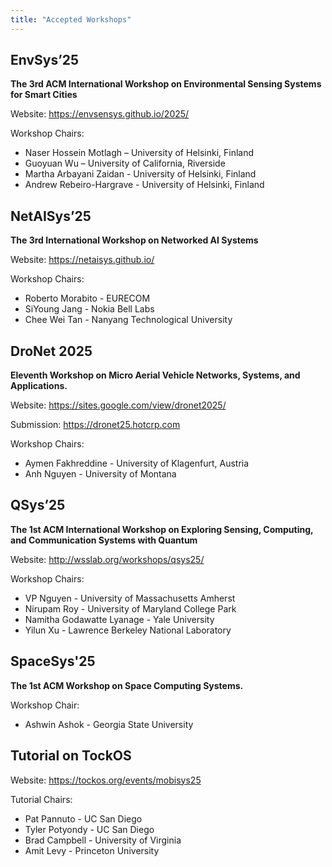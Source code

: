 ```yaml
---
title: "Accepted Workshops"
---
```


## EnvSys’25 

**The 3rd ACM International Workshop on Environmental Sensing Systems for Smart Cities**

Website: https://envsensys.github.io/2025/

Workshop Chairs:
- Naser Hossein Motlagh – University of Helsinki, Finland
- Guoyuan Wu – University of California, Riverside
- Martha Arbayani Zaidan - University of Helsinki, Finland
- Andrew Rebeiro-Hargrave - University of Helsinki, Finland

## NetAISys’25

**The 3rd International Workshop on Networked AI Systems**

Website: https://netaisys.github.io/

Workshop Chairs:
- Roberto Morabito - EURECOM
- SiYoung Jang - Nokia Bell Labs
- Chee Wei Tan - Nanyang Technological University

## DroNet 2025 

**Eleventh Workshop on Micro Aerial Vehicle Networks, Systems, and Applications.**

Website: https://sites.google.com/view/dronet2025/

Submission: https://dronet25.hotcrp.com

Workshop Chairs:
- Aymen Fakhreddine - University of Klagenfurt, Austria
- Anh Nguyen - University of Montana

## QSys’25

**The 1st ACM International Workshop on Exploring Sensing, Computing, and Communication Systems with Quantum**

Website:  http://wsslab.org/workshops/qsys25/

Workshop Chairs:
- VP Nguyen - University of Massachusetts Amherst
- Nirupam Roy - University of Maryland College Park
- Namitha Godawatte Lyanage - Yale University
- Yilun Xu - Lawrence Berkeley National Laboratory

## SpaceSys'25

**The 1st ACM Workshop on Space Computing Systems.**

Workshop Chair:
- Ashwin Ashok - Georgia State University

## Tutorial on TockOS

Website: https://tockos.org/events/mobisys25

Tutorial Chairs:
- Pat Pannuto - UC San Diego
- Tyler Potyondy - UC San Diego
- Brad Campbell - University of Virginia
- Amit Levy - Princeton University
